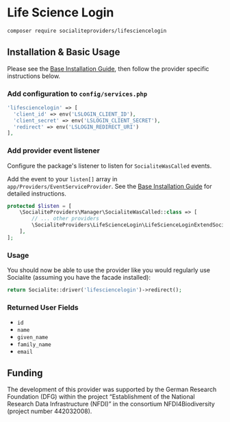 # Life Science Login

```bash
composer require socialiteproviders/lifesciencelogin
```

## Installation & Basic Usage

Please see the [Base Installation Guide](https://socialiteproviders.com/usage/), then follow the provider specific instructions below.

### Add configuration to `config/services.php`

```php
'lifesciencelogin' => [    
  'client_id' => env('LSLOGIN_CLIENT_ID'),  
  'client_secret' => env('LSLOGIN_CLIENT_SECRET'),  
  'redirect' => env('LSLOGIN_REDIRECT_URI') 
],
```

### Add provider event listener

Configure the package's listener to listen for `SocialiteWasCalled` events.

Add the event to your `listen[]` array in `app/Providers/EventServiceProvider`. See the [Base Installation Guide](https://socialiteproviders.com/usage/) for detailed instructions.

```php
protected $listen = [
    \SocialiteProviders\Manager\SocialiteWasCalled::class => [
        // ... other providers
        \SocialiteProviders\LifeScienceLogin\LifeScienceLoginExtendSocialite::class.'@handle',
    ],
];
```

### Usage

You should now be able to use the provider like you would regularly use Socialite (assuming you have the facade installed):

```php
return Socialite::driver('lifesciencelogin')->redirect();
```

### Returned User Fields

- ``id``
- ``name``
- ``given_name``
- ``family_name``
- ``email``

## Funding

The development of this provider was supported by the German Research Foundation (DFG) within the project “Establishment of the National Research Data Infrastructure (NFDI)” in the consortium NFDI4Biodiversity (project number 442032008).
